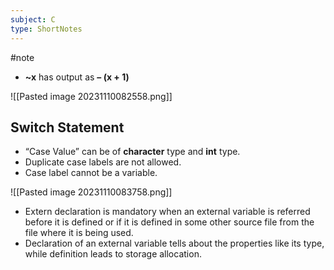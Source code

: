 ```yaml
---
subject: C
type: ShortNotes
---
```

#note

- **~x** has output as **– (x + 1)**

![[Pasted image 20231110082558.png]]


## Switch Statement
- “Case Value” can be of **character** type and **int** type.
- Duplicate case labels are not allowed.
- Case label cannot be a variable.

![[Pasted image 20231110083758.png]]

- Extern declaration is mandatory when an external variable is referred before it is defined or if it is defined in some other source file from the file where it is being used.
- Declaration of an external variable tells about the properties like its type, while definition leads to storage allocation.

